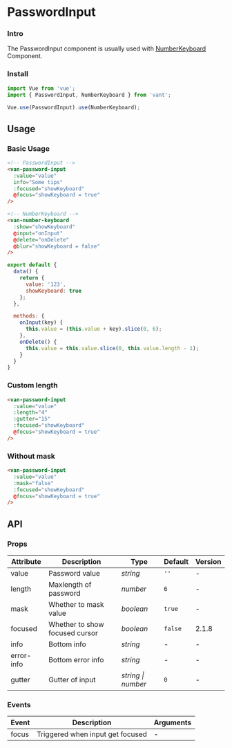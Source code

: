 # PasswordInput

### Intro

The PasswordInput component is usually used with [NumberKeyboard](#/en-US/number-keyboard) Component.

### Install

``` javascript
import Vue from 'vue';
import { PasswordInput, NumberKeyboard } from 'vant';

Vue.use(PasswordInput).use(NumberKeyboard);
```

## Usage

### Basic Usage

```html
<!-- PasswordInput -->
<van-password-input
  :value="value"
  info="Some tips"
  :focused="showKeyboard"
  @focus="showKeyboard = true"
/>

<!-- NumberKeyboard -->
<van-number-keyboard
  :show="showKeyboard"
  @input="onInput"
  @delete="onDelete"
  @blur="showKeyboard = false"
/>
```

```javascript
export default {
  data() {
    return {
      value: '123',
      showKeyboard: true
    };
  },

  methods: {
    onInput(key) {
      this.value = (this.value + key).slice(0, 6);
    },
    onDelete() {
      this.value = this.value.slice(0, this.value.length - 1);
    }
  }
}
```

### Custom length

```html
<van-password-input
  :value="value"
  :length="4"
  :gutter="15"
  :focused="showKeyboard"
  @focus="showKeyboard = true"
/>
```

### Without mask

```html
<van-password-input
  :value="value"
  :mask="false"
  :focused="showKeyboard"
  @focus="showKeyboard = true"
/>
```

## API

### Props

| Attribute | Description | Type | Default | Version |
|------|------|------|------|------|
| value | Password value | *string* | `''` | - |
| length | Maxlength of password | *number* | `6` | - |
| mask | Whether to mask value | *boolean* | `true` | - |
| focused | Whether to show focused cursor | *boolean* | `false` | 2.1.8 |
| info | Bottom info | *string* | - | - |
| error-info | Bottom error info | *string* | - | - |
| gutter | Gutter of input | *string \| number* | `0` | - |

### Events

| Event | Description | Arguments |
|------|------|------|
| focus | Triggered when input get focused | - |
